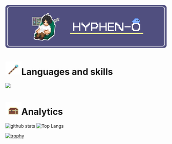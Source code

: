 [![hyphen-o's GitHub Banner](./assets/profile1.png)]()

# <div><img src="./assets/cane.png" width="50px"/>Languages and skills</div>
<div style="display: inline-block;">
<img src="https://skillicons.dev/icons?i=next,react,laravel,fastapi,py,ts,js,php,html,css,java,docker,git,sqlite,mysql,aws,figma,postman,latex,docker)"/>
</div>

# <div><img src="./assets/box1.png" width="50px" />Analytics</div>
<p align="left"> 
  <img alt="github stats" height="150px" src="https://github-readme-stats.vercel.app/api?username=hyphen-o&theme=blueberry&show_icons=true&hide_border=true" />
  <img alt="Top Langs" height="150px" src="http://github-profile-summary-cards.vercel.app/api/cards/most-commit-language?username=hyphen-o&theme=blueberry" />
</p>

[![trophy](https://github-profile-trophy.vercel.app/?username=hyphen-o&theme=onedark)](https://github.com/ryo-ma/github-profile-trophy)

<!--
**hyphen-o/hyphen-o** is a ✨ _special_ ✨ repository because its `README.md` (this file) appears on your GitHub profile.

Here are some ideas to get you started:

- 🔭 I’m currently working on ...
- 🌱 I’m currently learning ...
- 👯 I’m looking to collaborate on ...
- 🤔 I’m looking for help with ...
- 💬 Ask me about ...
- 📫 How to reach me: ...
- 😄 Pronouns: ...
- ⚡ Fun fact: ...
-->
